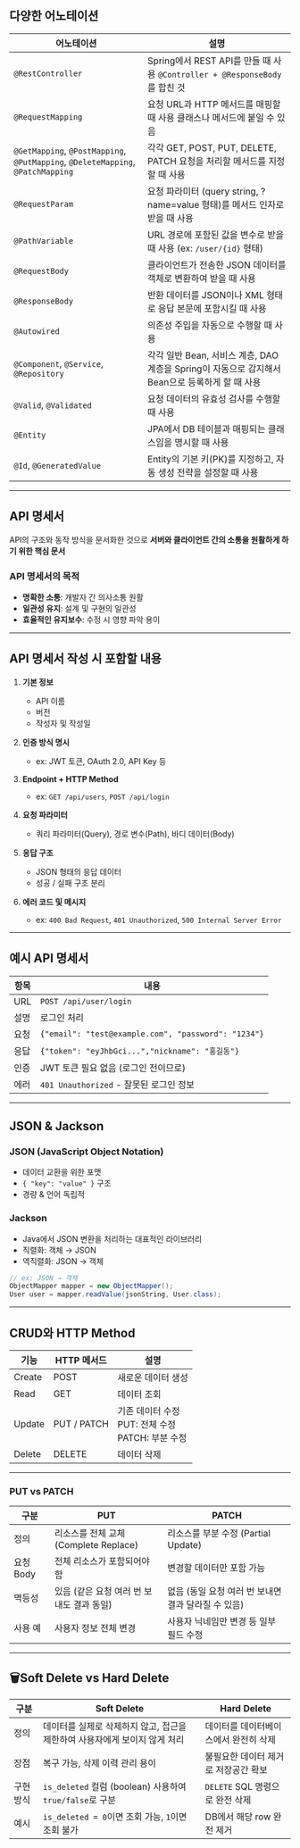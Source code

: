 
## 다양한 어노테이션

| 어노테이션 | 설명                                                               |
|------------|------------------------------------------------------------------|
| `@RestController` | Spring에서 REST API를 만들 때 사용 `@Controller + @ResponseBody`를 합친 것   |
| `@RequestMapping` | 요청 URL과 HTTP 메서드를 매핑할 때 사용 클래스나 메서드에 붙일 수 있음                     |
| `@GetMapping`, `@PostMapping`, `@PutMapping`, `@DeleteMapping`, `@PatchMapping` | 각각 GET, POST, PUT, DELETE, PATCH 요청을 처리할 메서드를 지정할 때 사용           |
| `@RequestParam` | 요청 파라미터 (query string, ?name=value 형태)를 메서드 인자로 받을 때 사용          |
| `@PathVariable` | URL 경로에 포함된 값을 변수로 받을 때 사용 (ex: `/user/{id}` 형태)                  |
| `@RequestBody` | 클라이언트가 전송한 JSON 데이터를 객체로 변환하여 받을 때 사용                            |
| `@ResponseBody` | 반환 데이터를 JSON이나 XML 형태로 응답 본문에 포함시킬 때 사용                          |
| `@Autowired` | 의존성 주입을 자동으로 수행할 때 사용                                            |
| `@Component`, `@Service`, `@Repository` | 각각 일반 Bean, 서비스 계층, DAO 계층을 Spring이 자동으로 감지해서 Bean으로 등록하게 할 때 사용 |
| `@Valid`, `@Validated` | 요청 데이터의 유효성 검사를 수행할 때 사용                                         |
| `@Entity` | JPA에서 DB 테이블과 매핑되는 클래스임을 명시할 때 사용                                |
| `@Id`, `@GeneratedValue` | Entity의 기본 키(PK)를 지정하고, 자동 생성 전략을 설정할 때 사용                       |

---

## API 명세서

API의 구조와 동작 방식을 문서화한 것으로 **서버와 클라이언트 간의 소통을 원활하게 하기 위한 핵심 문서**

### API 명세서의 목적
- **명확한 소통**: 개발자 간 의사소통 원활
- **일관성 유지**: 설계 및 구현의 일관성
- **효율적인 유지보수**: 수정 시 영향 파악 용이

---

## API 명세서 작성 시 포함할 내용

1. **기본 정보**
    - API 이름
    - 버전
    - 작성자 및 작성일

2. **인증 방식 명시**
    - ex: JWT 토큰, OAuth 2.0, API Key 등

3. **Endpoint + HTTP Method**
    - ex: `GET /api/users`, `POST /api/login`

4. **요청 파라미터**
    - 쿼리 파라미터(Query), 경로 변수(Path), 바디 데이터(Body)

5. **응답 구조**
    - JSON 형태의 응답 데이터
    - 성공 / 실패 구조 분리

6. **에러 코드 및 메시지**
    - ex: `400 Bad Request`, `401 Unauthorized`, `500 Internal Server Error`

---

## 예시 API 명세서

| 항목 | 내용 |
|------|------|
| URL | `POST /api/user/login` |
| 설명 | 로그인 처리 |
| 요청 | `{"email": "test@example.com", "password": "1234"}` |
| 응답 | `{"token": "eyJhbGci...","nickname": "홍길동"}` |
| 인증 | JWT 토큰 필요 없음 (로그인 전이므로) |
| 에러 | `401 Unauthorized` - 잘못된 로그인 정보 |

---

## JSON & Jackson

### JSON (JavaScript Object Notation)
- 데이터 교환을 위한 포맷
- `{ "key": "value" }` 구조
- 경량 & 언어 독립적

### Jackson
- Java에서 JSON 변환을 처리하는 대표적인 라이브러리
- 직렬화: 객체 → JSON
- 역직렬화: JSON → 객체

```java
// ex: JSON → 객체
ObjectMapper mapper = new ObjectMapper();
User user = mapper.readValue(jsonString, User.class);
```

---

## CRUD와 HTTP Method

| 기능 | HTTP 메서드 | 설명 |
|------|--------------|------|
| Create | POST | 새로운 데이터 생성 |
| Read | GET | 데이터 조회 |
| Update | PUT / PATCH | 기존 데이터 수정<br>PUT: 전체 수정<br>PATCH: 부분 수정 |
| Delete | DELETE | 데이터 삭제 |


---
### PUT vs PATCH

| 구분 | PUT | PATCH |
|------|-----|-------|
| 정의 | 리소스를 전체 교체 (Complete Replace) | 리소스를 부분 수정 (Partial Update) |
| 요청 Body | 전체 리소스가 포함되어야 함 | 변경할 데이터만 포함 가능 |
| 멱등성 | 있음 (같은 요청 여러 번 보내도 결과 동일) | 없음 (동일 요청 여러 번 보내면 결과 달라질 수 있음) |
| 사용 예 | 사용자 정보 전체 변경 | 사용자 닉네임만 변경 등 일부 필드 수정 |

---

## 🗑Soft Delete vs Hard Delete

| 구분 | Soft Delete | Hard Delete |
|------|-------------|-------------|
| 정의 | 데이터를 실제로 삭제하지 않고, 접근을 제한하여 사용자에게 보이지 않게 처리 | 데이터를 데이터베이스에서 완전히 삭제 |
| 장점 | 복구 가능, 삭제 이력 관리 용이 | 불필요한 데이터 제거로 저장공간 확보 |
| 구현 방식 | `is_deleted` 컬럼 (boolean) 사용하여 `true/false`로 구분 | `DELETE` SQL 명령으로 완전 삭제 |
| 예시 | `is_deleted = 0`이면 조회 가능, `1`이면 조회 불가 | DB에서 해당 row 완전 제거 |
